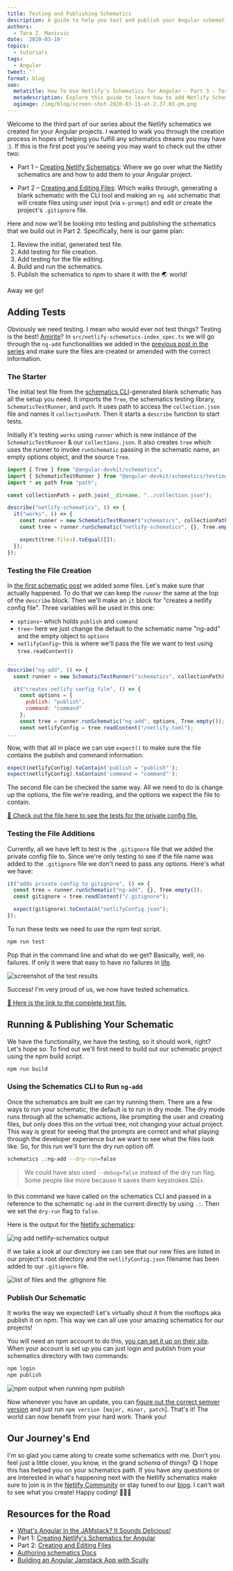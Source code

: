 ```yaml
---
title: Testing and Publishing Schematics
description: A guide to help you test and publish your Angular schematics.
authors:
  - Tara Z. Manicsic
date: '2020-03-19'
topics:
  - tutorials
tags:
  - Angular
tweet: ''
format: blog
seo:
  metatitle: How To Use Netlify's Schematics for Angular - Part 3 - Testing and Publishing Schematics
  metadescription: Explore this guide to learn how to add Netlify Schematics to your Angular project. In this third part of this series, learn to easily test and publish the schematics to npm.
  ogimage: /img/blog/screen-shot-2020-03-15-at-2.37.01-pm.png
---
```

Welcome to the third part of our series about the Netlify schematics we created for your Angular projects. I wanted to walk you through the creation process in hopes of helping you fulfill any schematics dreams you may have :). If this is the first post you're seeing you may want to check out the other two:

- Part 1 – [Creating Netlify Schematics](https://www.netlify.com/blog/2020/03/15/creating-netlifys-schematics-for-angular/?utm_source=blog&utm_medium=test-and-publish_tzm&utm_campaign=devex): Where we go over what the Netlify schematics are and how to add them to your Angular project.

- Part 2 – [Creating and Editing Files](https://www.netlify.com/blog/2020/03/18/creating-and-editing-files-with-angular-schematics/?utm_source=blog&utm_medium=test-and-publish_tzm&utm_campaign=devex): Which walks through, generating a blank schematic with the CLI tool and making an `ng add` schematic that will create files using user input (via `x-prompt`) and edit _or_ create the project's `.gitignore` file.

Here and now we'll be looking into testing and publishing the schematics that we build out in Part 2. Specifically, here is our game plan:

1. Review the initial, generated test file.
2. Add testing for file creation.
3. Add testing for the file editing.
4. Build and run the schematics.
5. Publish the schematics to npm to share it with the 🌏 world!

Away we go!

## Adding Tests

Obviously we need testing. I mean who would ever not test things? Testing is the best! [Amirite](https://thumbs.gfycat.com/UnrealisticRashApe-size_restricted.gif)? In `src/netlify-schematics-index_spec.ts` we will go through the `ng-add` functionalities we added in the [previous post in the series](https://www.netlify.com/blog/2020/03/18/creating-and-editing-files-with-angular-schematics/?utm_source=blog&utm_medium=create-netlify-schematics_tzm&utm_campaign=devex) and make sure the files are created or amended with the correct information.

### The Starter

The initial test file from the [schematics CLI](https://www.npmjs.com/package/@angular-devkit/schematics-cli)-generated blank schematic has all the setup you need. It imports the `Tree`, the schematics testing library, `SchematicTestRunner`, and `path`. It uses path to access the `collection.json` file and names it `collectionPath`. Then it starts a `describe` function to start tests.

Initially it's testing `works` using `runner` which is new instance of the `SchematicTestRunner` & our `collections.json`. It also creates `tree` which uses the runner to invoke `runSchematic` passing in the schematic name, an empty options object, and the source `Tree`.

```js
import { Tree } from "@angular-devkit/schematics";
import { SchematicTestRunner } from "@angular-devkit/schematics/testing";
import * as path from "path";

const collectionPath = path.join(__dirname, "../collection.json");

describe("netlify-schematics", () => {
  it("works", () => {
    const runner = new SchematicTestRunner("schematics", collectionPath);
    const tree = runner.runSchematic("netlify-schematics", {}, Tree.empty());

    expect(tree.files).toEqual([]);
  });
});
```

### Testing the File Creation

In [the first schematic post](https://www.netlify.com/blog/2020/03/18/creating-and-editing-files-with-angular-schematics/?utm_source=blog&utm_medium=create-netlify-schematics_tzm&utm_campaign=devex) we added some files. Let's make sure that actually happened. To do that we can keep the `runner` the same at the top of the `describe` block. Then we'll make an `it` block for "creates a netlify config file". Three variables will be used in this one:

- `options`– which holds `publish` and `command`
- `tree`– here we just change the default to the schematic name "ng-add" and the empty object to `options`
- `netlifyConfig`– this is where we'll pass the file we want to test using `tree.readContent()`

```js
...
describe("ng-add", () => {
  const runner = new SchematicTestRunner("schematics", collectionPath);

  it("creates netlify config file", () => {
    const options = {
      publish: "publish",
      command: "command"
    };
    const tree = runner.runSchematic("ng-add", options, Tree.empty());
    const netlifyConfig = tree.readContent("/netlify.toml");
...
```

Now, with that all in place we can use `expect()` to make sure the file contains the publish and command information.

```js
expect(netlifyConfig).toContain('publish = "publish"');
expect(netlifyConfig).toContain('command = "command"');
```

The second file can be checked the same way. All we need to do is change up the options, the file we're reading, and the options we expect the file to contain.

[🐙 Check out the file here to see the tests for the private config file.](https://github.com/tzmanics/netlify-schematics/blob/591409f5d989222611f761a27b0b4d250abe14cf/src/netlify-schematics/index_spec.ts#L22)

### Testing the File Additions

Currently, all we have left to test is the `.gitignore` file that we added the private config file to. Since we're only testing to see if the file name was added to the `.gitignore` file we don't need to pass any options. Here's what we have:

```js
it("adds private config to gitignore", () => {
  const tree = runner.runSchematic("ng-add", {}, Tree.empty());
  const gitignore = tree.readContent("/.gitignore");

  expect(gitignore).toContain("netlifyConfig.json");
});
```

To run these tests we need to use the npm test script.

```bash
npm run test
```

Pop that in the command line and what do we get? Basically, well, no failures. If only it were that easy to have no failures in [life](https://media2.giphy.com/media/Oc4SL1hIIgk0M/giphy.gif?cid=790b7611b85bb9c17463d1685e2271cca0d9b431514f12fd&rid=giphy.gif).

![screenshot of the test results](https://res.cloudinary.com/dzkoxrsdj/image/upload/v1584297639/Screen_Shot_2020-03-15_at_2.37.01_PM_kxdagk.jpg)

Success! I'm very proud of us, we now have tested schematics.

[🐙 Here is the link to the complete test file.](https://github.com/tzmanics/netlify-schematics/blob/master/src/netlify-schematics/index_spec.ts#L22)

## Running & Publishing Your Schematic

We have the functionality, we have the testing, so it should work, right? Let's hope so. To find out we'll first need to build out our schematic project using the npm build script.

```bash
npm run build
```

### Using the Schematics CLI to Run `ng-add`

Once the schematics are built we can try running them. There are a few ways to run your schematic, the default is to run in dry mode. The dry mode runs through all the schematic actions, like prompting the user and creating files, but only does this on the virtual tree, not changing your actual project. This way is great for seeing that the prompts are correct and what playing through the developer experience but we want to see what the files look like. So, for this run we'll turn the dry run option off.

```bash
schematics .:ng-add --dry-run=false
```

> We could have also used `--debug=false` instead of the dry run flag. Some people like more because it saves them keystrokes ⌨️👍.

In this command we have called on the schematics CLI and passed in a reference to the schematic `ng-add` in the current directly by using `.:`. Then we set the `dry-run` flag to `false`.

Here is the output for the [Netlify schematics](https://github.com/tzmanics/netlify-schematics):

![ng add netlify-schematics output](https://res.cloudinary.com/dzkoxrsdj/image/upload/v1584591508/Screen_Shot_2020-03-19_at_12.16.51_AM_gztmit.jpg)

If we take a look at our directory we can see that our new files are listed in our project's root directory and the `netlifyConfig.json` filename has been added to our `.gitignore` file.

![list of files and the .gitignore file](https://res.cloudinary.com/dzkoxrsdj/image/upload/v1584590747/Screen_Shot_2020-03-19_at_12.01.50_AM_o5z8l7.jpg)

### Publish Our Schematic

It works the way we expected! Let's virtually shout it from the rooftops aka publish it on npm. This way we can all use your amazing schematics for our projects!

You will need an npm account to do this, [you can set it up on their site](https://www.npmjs.com/signup). When your account is set up you can just login and publish from your schematics directory with two commands:

```bash
npm login
npm publish
```

![npm output when running npm publish](https://res.cloudinary.com/dzkoxrsdj/image/upload/v1584310391/Screen_Shot_2020-03-15_at_6.10.19_PM_ivspse.jpg)

Now whenever you have an update, you can [figure out the correct semver version](https://semver.org/) and just run `npm version [major, minor, patch`]. That's it! The world can now benefit from your hard work. Thank you!

## Our Journey's End

I'm so glad you came along to create some schematics with me. Don't you feel just a little closer, you know, in the grand _schema_ of things? 😋 I hope this has helped you on your schematics path. If you have any questions or are interested in what's happening next with the Netlify schematics make sure to join is in the [Netlify Community](https://community.netlify.com/?utm_source=blog&utm_medium=test-and-publish_tzm&utm_campaign=devex) or stay tuned to our [blog](https://www.netlify.com/blog?utm_source=blog&utm_medium=test-and-publish_tzm&utm_campaign=devex). I can't wait to see what you create! Happy coding! 👩🏻‍💻

## Resources for the Road

- [What's Angular in the JAMstack? It Sounds Delicious!](https://www.netlify.com/blog/2019/10/30/whats-angular-in-the-jamstack-it-sounds-delicious/??utm_source=blog&utm_medium=create-editing-files_tzm&utm_campaign=devex)
- Part 1: [Creating Netlify's Schematics for Angular](https://www.netlify.com/blog/2020/03/15/creating-netlifys-schematics-for-angular/?utm_source=blog&utm_medium=create-editing-files_tzm&utm_campaign=devex)
- Part 2: [Creating and Editing Files](https://www.netlify.com/blog/2020/03/18/creating-and-editing-files-with-angular-schematics/?utm_source=blog&utm_medium=test-and-publish_tzm&utm_campaign=devex)
- [Authoring schematics Docs](https://angular.io/guide/schematics-authoring)
- [Building an Angular Jamstack App with Scully](https://www.netlify.com/blog/2019/12/17/building-an-angular-jamstack-app-with-scully/?utm_source=blog&utm_medium=create-editing-files_tzm&utm_campaign=devex)
